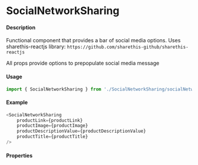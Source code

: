 # SocialNetworkSharing

#### Description

Functional component that provides a bar of social media options.  Uses sharethis-reactjs library:  `https://github.com/sharethis-github/sharethis-reactjs`

All props provide options to prepopulate social media message

#### Usage

```js
import { SocialNetworkSharing } from './SocialNetworkSharing/socialNetworkSharing';
```

#### Example

```js
<SocialNetworkSharing
    productLink={productLink}
    productImage={productImage}
    productDescriptionValue={productDescriptionValue}
    productTitle={productTitle}
/>
```

#### Properties

<!-- PROPS -->
